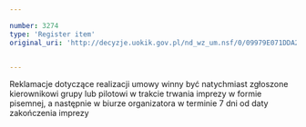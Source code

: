 ```yaml
---

number: 3274
type: 'Register item'
original_uri: 'http://decyzje.uokik.gov.pl/nd_wz_um.nsf/0/09979E071DDA28D5C1257A28003F7481?OpenDocument'


---
```


Reklamacje dotyczące realizacji umowy winny być natychmiast zgłoszone kierownikowi grupy lub pilotowi w trakcie trwania imprezy w formie pisemnej, a następnie w biurze organizatora w terminie 7 dni od daty zakończenia imprezy
